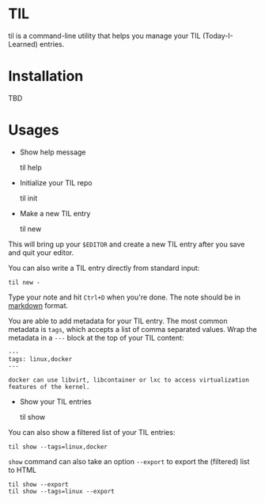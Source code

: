 TIL
===

til is a command-line utility that helps you manage your TIL (Today-I-Learned) entries.


Installation
============

TBD

Usages
======

* Show help message

    til help


* Initialize your TIL repo

    til init

* Make a new TIL entry

    til new

This will bring up your `$EDITOR` and create a new TIL entry after you save and quit your editor.


You can also write a TIL entry directly from standard input:

    til new -

Type your note and hit `Ctrl+D` when you're done.  The note should be in [markdown](http://en.wikipedia.org/wiki/Markdown) format.


You are able to add metadata for your TIL entry.  The most common metadata is `tags`, which accepts a list of comma separated values.  Wrap the metadata in a `---` block at the top of your TIL content:

    ---
    tags: linux,docker
    ---

    docker can use libvirt, libcontainer or lxc to access virtualization features of the kernel.

* Show your TIL entries

    til show

You can also show a filtered list of your TIL entries:

    til show --tags=linux,docker

`show` command can also take an option `--export` to export the (filtered) list to HTML

    til show --export
    til show --tags=linux --export

